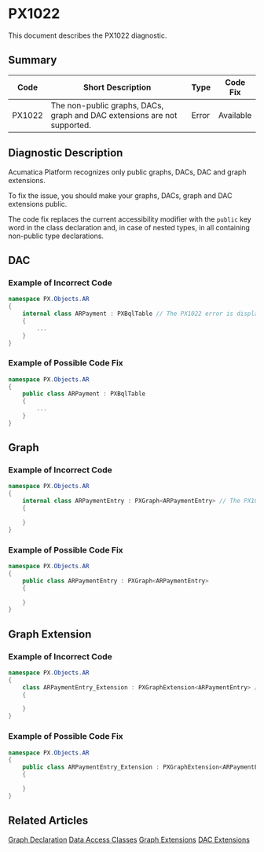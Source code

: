 # PX1022
This document describes the PX1022 diagnostic.

## Summary

| Code   | Short Description                                                                                                | Type  | Code Fix    | 
| ------ | ---------------------------------------------------------------------------------------------------------------- | ----- | ----------- | 
| PX1022 | The non-public graphs, DACs, graph and DAC extensions are not supported.                                          | Error | Available   |

## Diagnostic Description
Acumatica Platform recognizes only public graphs, DACs, DAC and graph extensions.

To fix the issue, you should make your graphs, DACs, graph and DAC extensions public.

The code fix replaces the current accessibility modifier with the `public` key word in the class declaration and, in case of nested types, in all containing non-public type declarations.

## DAC
### Example of Incorrect Code

```C#
namespace PX.Objects.AR
{
    internal class ARPayment : PXBqlTable // The PX1022 error is displayed for this line.
    {
        ...
    }
}
```

### Example of Possible Code Fix

```C#
namespace PX.Objects.AR
{
    public class ARPayment : PXBqlTable
    {
        ...
    }
}
```

## Graph
### Example of Incorrect Code

```C#
namespace PX.Objects.AR
{
    internal class ARPaymentEntry : PXGraph<ARPaymentEntry> // The PX1022 error is displayed for this line.
    {

    }
}
```

### Example of Possible Code Fix

```C#
namespace PX.Objects.AR
{
    public class ARPaymentEntry : PXGraph<ARPaymentEntry>
    {

    }
}
```

## Graph Extension
### Example of Incorrect Code

```C#
namespace PX.Objects.AR
{
    class ARPaymentEntry_Extension : PXGraphExtension<ARPaymentEntry> // The PX1022 error is displayed for this line.
    {

    }
}
```

### Example of Possible Code Fix

```C#
namespace PX.Objects.AR
{
    public class ARPaymentEntry_Extension : PXGraphExtension<ARPaymentEntry>
    {

    }
}
```

## Related Articles

[Graph Declaration](https://help.acumatica.com/Help?ScreenId=ShowWiki&pageid=61e0a0e8-78e2-4ebf-a0f1-eae124a6283e)
[Data Access Classes](https://help.acumatica.com/Help?ScreenId=ShowWiki&pageid=3f6ee8e9-b29e-4dab-b4f8-4406c3ef101d)
[Graph Extensions](https://help.acumatica.com/Help?ScreenId=ShowWiki&pageid=c86fdae8-fef9-4490-aa57-3528d0fa172e)
[DAC Extensions](https://help.acumatica.com/Help?ScreenId=ShowWiki&pageid=114ae5af-8667-4933-b53d-c4c8667c85ac)